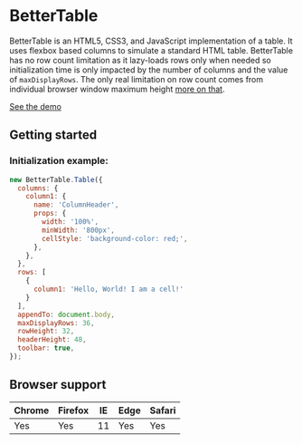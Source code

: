# BetterTable

BetterTable is an HTML5, CSS3, and JavaScript implementation of a table. It uses flexbox based columns to simulate a standard HTML table. BetterTable has no row count limitation as it lazy-loads rows only when needed so initialization time is only impacted by the number of columns and the value of `maxDisplayRows`. The only real limitation on row count comes from individual browser window maximum height [more on that](https://stackoverflow.com/questions/10882769/do-the-browsers-have-a-maximum-height-for-the-body-document).

[See the demo](https://stephen-martin.github.io/BetterTable/)

## Getting started

### Initialization example:
```js
new BetterTable.Table({
  columns: {
    column1: {
      name: 'ColumnHeader',
      props: {
        width: '100%',
        minWidth: '800px',
        cellStyle: 'background-color: red;',
      },
    },
  },
  rows: [
    {
      column1: 'Hello, World! I am a cell!'
    }
  ],
  appendTo: document.body,
  maxDisplayRows: 36,
  rowHeight: 32,
  headerHeight: 48,
  toolbar: true,
});
```

## Browser support

|Chrome|Firefox|IE|Edge|Safari|
|------|-------|--|----|------|
|Yes   |Yes    |11|Yes |Yes   |